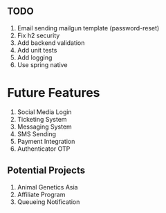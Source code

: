 ## TODO
1. Email sending mailgun template (password-reset)
2. Fix h2 security
3. Add backend validation
4. Add unit tests
5. Add logging
6. Use spring native

# Future Features
1. Social Media Login
2. Ticketing System
3. Messaging System
4. SMS Sending
5. Payment Integration
6. Authenticator OTP
 
## Potential Projects
1. Animal Genetics Asia
2. Affiliate Program
3. Queueing Notification

